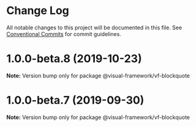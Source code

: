 # Change Log

All notable changes to this project will be documented in this file.
See [Conventional Commits](https://conventionalcommits.org) for commit guidelines.

# 1.0.0-beta.8 (2019-10-23)

**Note:** Version bump only for package @visual-framework/vf-blockquote





# 1.0.0-beta.7 (2019-09-30)

**Note:** Version bump only for package @visual-framework/vf-blockquote
